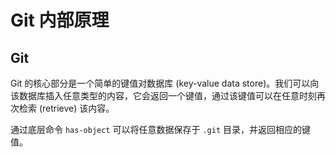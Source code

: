 # Git 内部原理




## Git

Git 的核心部分是一个简单的键值对数据库 (key-value data store)。我们可以向该数据库插入任意类型的内容，它会返回一个键值，通过该键值可以在任意时刻再次检索 (retrieve) 该内容。

通过底层命令 `has-object` 可以将任意数据保存于 `.git` 目录，并返回相应的键值。

